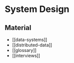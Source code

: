 # System Design

## Material

- [[data-systems]]
- [[distributed-data]]
- [[glossary]]
- [[interviews]]
